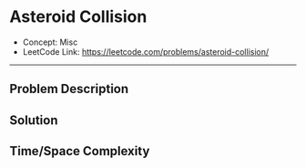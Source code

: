 # Asteroid Collision

- Concept: Misc
- LeetCode Link: https://leetcode.com/problems/asteroid-collision/

---

## Problem Description

## Solution

## Time/Space Complexity

